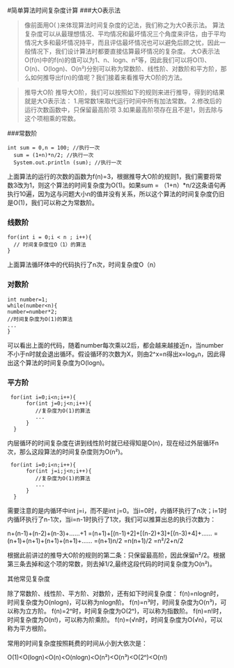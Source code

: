 #简单算法时间复杂度计算
###大O表示法
>像前面用O( )来体现算法时间复杂度的记法，我们称之为大O表示法。
算法复杂度可以从最理想情况、平均情况和最坏情况三个角度来评估，由于平均情况大多和最坏情况持平，而且评估最坏情况也可以避免后顾之忧，因此一般情况下，我们设计算法时都要直接估算最坏情况的复杂度。
大O表示法O(f(n)中的f(n)的值可以为1、n、logn、n²等，因此我们可以将O(1)、O(n)、O(logn)、O(n²)分别可以称为常数阶、线性阶、对数阶和平方阶，那么如何推导出f(n)的值呢？我们接着来看推导大O阶的方法。

>推导大O阶
推导大O阶，我们可以按照如下的规则来进行推导，得到的结果就是大O表示法：
1.用常数1来取代运行时间中所有加法常数。
2.修改后的运行次数函数中，只保留最高阶项
3.如果最高阶项存在且不是1，则去除与这个项相乘的常数。

###常数阶

```
int sum = 0,n = 100; //执行一次  
  sum = (1+n)*n/2; //执行一次  
  System.out.println (sum); //执行一次
```
上面算法的运行的次数的函数为f(n)=3，根据推导大O阶的规则1，我们需要将常数3改为1，则这个算法的时间复杂度为O(1)。如果sum = （1+n）*n/2这条语句再执行10遍，因为这与问题大小n的值并没有关系，所以这个算法的时间复杂度仍旧是O(1)，我们可以称之为常数阶。

### 线数阶

```
for(int i = 0;i < n ; i++){
  // 时间复杂度位O（1）的算法
}
```
上面算法循环体中的代码执行了n次，时间复杂度O（n）
### 对数阶

```
int number=1;
while(number<n){
number=number*2;
//时间复杂度为O(1)的算法
...
}
```

可以看出上面的代码，随着number每次乘以2后，都会越来越接近n，当number不小于n时就会退出循环。假设循环的次数为X，则由2^x=n得出x=log₂n，因此得出这个算法的时间复杂度为O(logn)。

### 平方阶

```
 for(int i=0;i<n;i++){   
      for(int j=0;j<n;i++){
         //复杂度为O(1)的算法
         ... 
      }
  }
```
内层循环的时间复杂度在讲到线性阶时就已经得知是O(n)，现在经过外层循环n次，那么这段算法的时间复杂度则为O(n²)。

```
 for(int i=0;i<n;i++){   
      for(int j=i;j<n;i++){
         //复杂度为O(1)的算法
         ... 
      }
  }
```
需要注意的是内循环中int j=i，而不是int j=0。当i=0时，内循环执行了n次；i=1时内循环执行了n-1次，当i=n-1时执行了1次，我们可以推算出总的执行次数为：

n+(n-1)+(n-2)+(n-3)+……+1
=(n+1)+[(n-1)+2]+[(n-2)+3]+[(n-3)+4]+……
=(n+1)+(n+1)+(n+1)+(n+1)+……
=(n+1)n/2
=n(n+1)/2
=n²/2+n/2

根据此前讲过的推导大O阶的规则的第二条：只保留最高阶，因此保留n²/2。根据第三条去掉和这个项的常数，则去掉1/2,最终这段代码的时间复杂度为O(n²)。

其他常见复杂度

除了常数阶、线性阶、平方阶、对数阶，还有如下时间复杂度：
f(n)=nlogn时，时间复杂度为O(nlogn)，可以称为nlogn阶。
f(n)=n³时，时间复杂度为O(n³)，可以称为立方阶。
f(n)=2ⁿ时，时间复杂度为O(2ⁿ)，可以称为指数阶。
f(n)=n!时，时间复杂度为O(n!)，可以称为阶乘阶。
f(n)=(√n时，时间复杂度为O(√n)，可以称为平方根阶。

常用的时间复杂度按照耗费的时间从小到大依次是：

O(1)<O(logn)<O(n)<O(nlogn)<O(n²)<O(n³)<O(2ⁿ)<O(n!)

